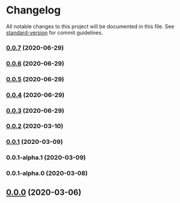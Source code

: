 # Changelog

All notable changes to this project will be documented in this file. See [standard-version](https://github.com/conventional-changelog/standard-version) for commit guidelines.

### [0.0.7](https://github.com/eisberg-labs/ngx-lib-starter/compare/v0.0.6...v0.0.7) (2020-06-29)



### [0.0.6](https://github.com/eisberg-labs/ngx-lib-starter/compare/v0.0.5...v0.0.6) (2020-06-29)



### [0.0.5](https://github.com/eisberg-labs/ngx-lib-starter/compare/v0.0.4...v0.0.5) (2020-06-29)



### [0.0.4](https://github.com/eisberg-labs/ngx-lib-starter/compare/v0.0.3...v0.0.4) (2020-06-29)



### [0.0.3](https://github.com/eisberg-labs/ngx-lib-starter/compare/v0.0.2...v0.0.3) (2020-06-29)



### [0.0.2](https://github.com/eisberg-labs/ngx-lib-starter/compare/v0.0.1...v0.0.2) (2020-03-10)



### [0.0.1](https://github.com/eisberg-labs/ngx-lib-starter/compare/v0.0.1-alpha.1...v0.0.1) (2020-03-09)



### 0.0.1-alpha.1 (2020-03-09)



### 0.0.1-alpha.0 (2020-03-08)



## [0.0.0](https://github.com/eisberg-labs/ngx-lib-starter/compare/v2.4.8...v0.0.0) (2020-03-06)
